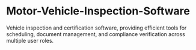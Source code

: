 # Motor-Vehicle-Inspection-Software
Vehicle inspection and certification software, providing efficient tools for scheduling, document management, and compliance verification across multiple user roles.
